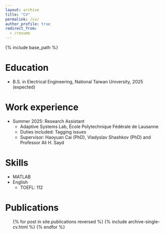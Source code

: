 ```yaml
---
layout: archive
title: "CV"
permalink: /cv/
author_profile: true
redirect_from:
  - /resume
---
```


{% include base_path %}

Education
======
* B.S. in Electrical Engineering, National Taiwan University, 2025 (expected)

Work experience
======
* Summer 2025: Research Assistant
  * Adaptive Systems Lab, École Polytechnique Fédérale de Lausanne
  * Duties included: Tagging issues
  * Supervisor: Haoyuan Cai (PhD), Vladyslav Shashkov (PhD) and Professor Ali H. Sayd
  
Skills
======
* MATLAB
* English
  * TOEFL: 112

Publications
======
  <ul>{% for post in site.publications reversed %}
    {% include archive-single-cv.html %}
  {% endfor %}</ul>
  
<!-- Talks
======
  <ul>{% for post in site.talks reversed %}
    {% include archive-single-talk-cv.html  %}
  {% endfor %}</ul>
  
Teaching
======
  <ul>{% for post in site.teaching reversed %}
    {% include archive-single-cv.html %}
  {% endfor %}</ul>
  
Service and leadership
======
* Currently signed in to 43 different slack teams -->
